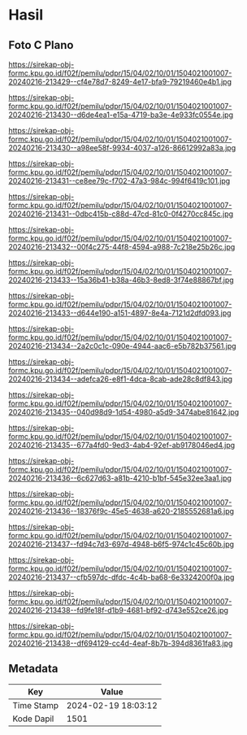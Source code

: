 # Hasil

## Foto C Plano

https://sirekap-obj-formc.kpu.go.id/f02f/pemilu/pdpr/15/04/02/10/01/1504021001007-20240216-213429--cf4e78d7-8249-4e17-bfa9-79219460e4b1.jpg

https://sirekap-obj-formc.kpu.go.id/f02f/pemilu/pdpr/15/04/02/10/01/1504021001007-20240216-213430--d6de4ea1-e15a-4719-ba3e-4e933fc0554e.jpg

https://sirekap-obj-formc.kpu.go.id/f02f/pemilu/pdpr/15/04/02/10/01/1504021001007-20240216-213430--a98ee58f-9934-4037-a126-86612992a83a.jpg

https://sirekap-obj-formc.kpu.go.id/f02f/pemilu/pdpr/15/04/02/10/01/1504021001007-20240216-213431--ce8ee79c-f702-47a3-984c-994f6419c101.jpg

https://sirekap-obj-formc.kpu.go.id/f02f/pemilu/pdpr/15/04/02/10/01/1504021001007-20240216-213431--0dbc415b-c88d-47cd-81c0-0f4270cc845c.jpg

https://sirekap-obj-formc.kpu.go.id/f02f/pemilu/pdpr/15/04/02/10/01/1504021001007-20240216-213432--00f4c275-44f8-4594-a988-7c218e25b26c.jpg

https://sirekap-obj-formc.kpu.go.id/f02f/pemilu/pdpr/15/04/02/10/01/1504021001007-20240216-213433--15a36b41-b38a-46b3-8ed8-3f74e88867bf.jpg

https://sirekap-obj-formc.kpu.go.id/f02f/pemilu/pdpr/15/04/02/10/01/1504021001007-20240216-213433--d644e190-a151-4897-8e4a-7121d2dfd093.jpg

https://sirekap-obj-formc.kpu.go.id/f02f/pemilu/pdpr/15/04/02/10/01/1504021001007-20240216-213434--2a2c0c1c-090e-4944-aac6-e5b782b37561.jpg

https://sirekap-obj-formc.kpu.go.id/f02f/pemilu/pdpr/15/04/02/10/01/1504021001007-20240216-213434--adefca26-e8f1-4dca-8cab-ade28c8df843.jpg

https://sirekap-obj-formc.kpu.go.id/f02f/pemilu/pdpr/15/04/02/10/01/1504021001007-20240216-213435--040d98d9-1d54-4980-a5d9-3474abe81642.jpg

https://sirekap-obj-formc.kpu.go.id/f02f/pemilu/pdpr/15/04/02/10/01/1504021001007-20240216-213435--677a4fd0-9ed3-4ab4-92ef-ab9178046ed4.jpg

https://sirekap-obj-formc.kpu.go.id/f02f/pemilu/pdpr/15/04/02/10/01/1504021001007-20240216-213436--6c627d63-a81b-4210-b1bf-545e32ee3aa1.jpg

https://sirekap-obj-formc.kpu.go.id/f02f/pemilu/pdpr/15/04/02/10/01/1504021001007-20240216-213436--18376f9c-45e5-4638-a620-2185552681a6.jpg

https://sirekap-obj-formc.kpu.go.id/f02f/pemilu/pdpr/15/04/02/10/01/1504021001007-20240216-213437--fd94c7d3-697d-4948-b6f5-974c1c45c60b.jpg

https://sirekap-obj-formc.kpu.go.id/f02f/pemilu/pdpr/15/04/02/10/01/1504021001007-20240216-213437--cfb597dc-dfdc-4c4b-ba68-6e3324200f0a.jpg

https://sirekap-obj-formc.kpu.go.id/f02f/pemilu/pdpr/15/04/02/10/01/1504021001007-20240216-213438--fd9fe18f-d1b9-4681-bf92-d743e552ce26.jpg

https://sirekap-obj-formc.kpu.go.id/f02f/pemilu/pdpr/15/04/02/10/01/1504021001007-20240216-213438--df694129-cc4d-4eaf-8b7b-394d8361fa83.jpg


## Metadata

| Key        | Value               |
| ---------- | ------------------- |
| Time Stamp | 2024-02-19 18:03:12 |
| Kode Dapil | 1501                |



